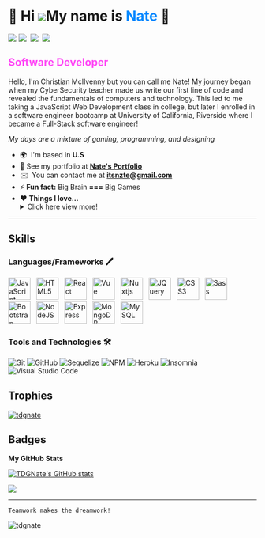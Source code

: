 # 🎃 Hi ![](https://user-images.githubusercontent.com/18350557/176309783-0785949b-9127-417c-8b55-ab5a4333674e.gif)My name is <span style="color:#0088FF; font-weight: bold">Nate</span> 🎃

<p align="left"> <a style="margin-right: 5px" href="https://www.linkedin.com/in/christian-mcilvenny/"><img src="https://img.shields.io/badge/LinkedIn-0077B5?style=for-the-badge&logo=linkedin&logoColor=white"></a><a style="margin-right: 8px" href="https://www.instagram.com/imnzte"><img src="https://img.shields.io/badge/Instagram-E4405F?style=for-the-badge&logo=instagram&logoColor=white"></a><a style="margin-right: 8px" href="https://discordapp.com/users/276568445796220928"><img src="https://img.shields.io/badge/Discord-7289DA?style=for-the-badge&logo=discord&logoColor=white"></a><a style="margin-right: 5px" href="https://codepen.io/tdgnate"><img src="https://img.shields.io/badge/Codepen-000000?style=for-the-badge&logo=codepen&logoColor=white"></a>
</p>

## <span style="color:#ff49f6; font-weight: bold">Software Developer</span>

Hello, I'm Christian McIlvenny but you can call me Nate! My journey began when my CyberSecurity teacher made us write our first line of code and revealed the fundamentals of computers and technology. This led to me taking a JavaScript Web Development class in college, but later I enrolled in a software engineer bootcamp at University of California, Riverside where I became a Full-Stack software engineer!

_My days are a mixture of gaming, programming, and designing_
- 🌍  I'm based in **U.S**
- 🌇 See my portfolio at **[Nate's Portfolio](https://natemci.com)**
- ✉️  You can contact me at **[itsnzte@gmail.com](mailto:itsnzte@gmail.com)**
- ⚡ **Fun fact:** Big Brain **===** Big Games
- ❤️ **Things I love...**<details> <summary>Click here view more!</summary>
  - 🎮 Games ( [Behaviour Interactive](https://www.bhvr.com/), [Big Blue Bubble](https://www.bigbluebubble.com/), [Treyarch](https://www.treyarch.com/) )
  - 🖥️ Coding ( Constructing code layout, and UI Designing )
  - 🎥 Movies/Shows ( Breaking Bad, The Office, Shawshank Redemption, Green Mile, The Giver, WALL-E 😏 )
  - 🏖 Others ( painting/drawing, clementines, Teslas, and... sleeping )
  </details>

---

## Skills

### Languages/Frameworks 🖊

<p align="left">
<a href="https://developer.mozilla.org/en-US/docs/Web/JavaScript" target="_blank" rel="noreferrer"><img src="https://raw.githubusercontent.com/danielcranney/readme-generator/main/public/icons/skills/javascript-colored.svg" width="45" height="45" style="margin-right: 8px;" alt="JavaScript" /></a>
<a href="https://developer.mozilla.org/en-US/docs/Glossary/HTML5" target="_blank" rel="noreferrer"><img src="https://raw.githubusercontent.com/danielcranney/readme-generator/main/public/icons/skills/html5-colored.svg" width="45" height="45" style="margin-right: 8px;" alt="HTML5" /></a>
<a href="https://reactjs.org/" target="_blank" rel="noreferrer"><img src="https://raw.githubusercontent.com/danielcranney/readme-generator/main/public/icons/skills/react-colored.svg" width="45" height="45" style="margin-right: 8px;" alt="React" /></a>
<a href="https://vuejs.org/" target="_blank" rel="noreferrer"><img src="https://raw.githubusercontent.com/danielcranney/readme-generator/main/public/icons/skills/vuejs-colored.svg" width="45" height="45" style="margin-right: 8px;" alt="Vue" /></a>
<a href="https://nuxtjs.org/" target="_blank" rel="noreferrer"><img src="https://raw.githubusercontent.com/danielcranney/readme-generator/main/public/icons/skills/nuxtjs-colored.svg" width="45" height="45" style="margin-right: 8px;" alt="Nuxtjs" /></a>
<a href="https://jquery.com/" target="_blank" rel="noreferrer"><img src="https://raw.githubusercontent.com/danielcranney/readme-generator/main/public/icons/skills/jquery-colored.svg" width="45" height="45" style="margin-right: 8px;" alt="JQuery" /></a>
<a href="https://www.w3.org/TR/CSS/#css" target="_blank" rel="noreferrer"><img src="https://raw.githubusercontent.com/danielcranney/readme-generator/main/public/icons/skills/css3-colored.svg" width="45" height="45" style="margin-right: 8px;" alt="CSS3" /></a>
<a href="https://sass-lang.com/" target="_blank" rel="noreferrer"><img src="https://raw.githubusercontent.com/danielcranney/readme-generator/main/public/icons/skills/sass-colored.svg" width="45" height="45" style="margin-right: 8px;" alt="Sass" /></a>
<a href="https://getbootstrap.com/" target="_blank" rel="noreferrer"><img src="https://raw.githubusercontent.com/danielcranney/readme-generator/main/public/icons/skills/bootstrap-colored.svg" width="45" height="45" style="margin-right: 8px;" alt="Bootstrap" /></a>
<a href="https://nodejs.org/en/" target="_blank" rel="noreferrer"><img src="https://raw.githubusercontent.com/danielcranney/readme-generator/main/public/icons/skills/nodejs-colored.svg" width="45" height="45" style="margin-right: 8px;" alt="NodeJS" /></a>
<a href="https://expressjs.com/" target="_blank" rel="noreferrer"><img src="https://raw.githubusercontent.com/danielcranney/readme-generator/main/public/icons/skills/express-colored.svg" width="45" height="45" style="margin-right: 8px;" alt="Express" /></a>
<a href="https://www.mongodb.com/" target="_blank" rel="noreferrer"><img src="https://raw.githubusercontent.com/danielcranney/readme-generator/main/public/icons/skills/mongodb-colored.svg" width="45" height="45" style="margin-right: 8px;" alt="MongoDB" /></a>
<a href="https://www.mysql.com/" target="_blank" rel="noreferrer"><img src="https://raw.githubusercontent.com/danielcranney/readme-generator/main/public/icons/skills/mysql-colored.svg" width="45" height="45" style="margin-right: 8px;" alt="MySQL" /></a>
</p>

### Tools and Technologies 🛠

<p align="left">

![Git](https://img.shields.io/badge/git-%23F05033.svg?style=for-the-badge&logo=git&logoColor=white)
![GitHub](https://img.shields.io/badge/github-%23121011.svg?style=for-the-badge&logo=github&logoColor=white)
![Sequelize](https://img.shields.io/badge/Sequelize-52B0E7?style=for-the-badge&logo=Sequelize&logoColor=white)
![NPM](https://img.shields.io/badge/NPM-%23000000.svg?style=for-the-badge&logo=npm&logoColor=white)
![Heroku](https://img.shields.io/badge/heroku-%23430098.svg?style=for-the-badge&logo=heroku&logoColor=white)
![Insomnia](https://img.shields.io/badge/Insomnia-black?style=for-the-badge&logo=insomnia&logoColor=5849BE)
![Visual Studio Code](https://img.shields.io/badge/Visual%20Studio%20Code-0078d7.svg?style=for-the-badge&logo=visual-studio-code&logoColor=white)
</p>

## Trophies 

<p align="left"> <a href="https://github.com/ryo-ma/github-profile-trophy"><img style="min-width: 425px;" src="https://github-profile-trophy.vercel.app/?theme=algolia&username=TDGNate&row=1&margin-w=21&margin-h=21" alt="tdgnate" /></a> </p>

## Badges

<b>My GitHub Stats</b>

<a href="http://www.github.com/TDGNate"><img src="https://github-readme-stats.vercel.app/api?username=TDGNate&show_icons=true&hide=stars,prs,&title_color=6366f1&text_color=ffffff&icon_color=3382ed&bg_color=0f172a&hide_border=true&show_icons=true" alt="TDGNate's GitHub stats" /></a>

<a href="http://www.github.com/TDGNate"><img src="https://github-readme-streak-stats.herokuapp.com/?user=TDGNate&stroke=ffffff&background=0f172a&ring=6366f1&fire=6366f1&currStreakNum=ffffff&currStreakLabel=6366f1&sideNums=ffffff&sideLabels=ffffff&dates=ffffff&hide_border=true" /></a>

---

```
Teamwork makes the dreamwork!
```

<p align="left"> <img src="https://komarev.com/ghpvc/?username=tdgnate&label=Profile%20views&color=0e75b6&style=flat" alt="tdgnate" /> </p>
